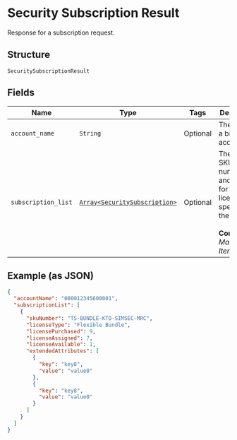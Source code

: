 
# Security Subscription Result

Response for a subscription request.

## Structure

`SecuritySubscriptionResult`

## Fields

| Name | Type | Tags | Description |
|  --- | --- | --- | --- |
| `account_name` | `String` | Optional | The name of a billing account. |
| `subscription_list` | [`Array<SecuritySubscription>`](../../doc/models/security-subscription.md) | Optional | The list of SKU numbers and counts for each license type specified in the request.<br><br>**Constraints**: *Maximum Items*: `5` |

## Example (as JSON)

```json
{
  "accountName": "000012345600001",
  "subscriptionList": [
    {
      "skuNumber": "TS-BUNDLE-KTO-SIMSEC-MRC",
      "licenseType": "Flexible Bundle",
      "licensePurchased": 9,
      "licenseAssigned": 7,
      "licenseAvailable": 1,
      "extendedAttributes": [
        {
          "key": "key8",
          "value": "value0"
        },
        {
          "key": "key8",
          "value": "value0"
        }
      ]
    }
  ]
}
```

